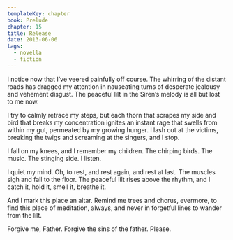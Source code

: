 ```yaml
---
templateKey: chapter
book: Prelude
chapter: 15
title: Release
date: 2013-06-06
tags:
  - novella
  - fiction
---
```


I notice now that I’ve veered painfully off course. The whirring of
the distant roads has dragged my attention in nauseating turns of
desperate jealousy and vehement disgust. The peaceful lilt in the
Siren’s melody is all but lost to me now.

I try to calmly retrace my steps, but each thorn that scrapes my
side and bird that breaks my concentration ignites an instant rage
that swells from within my gut, permeated by my growing hunger. I
lash out at the victims, breaking the twigs and screaming at the
singers, and I stop.

I fall on my knees, and I remember my children. The chirping birds.
The music. The stinging side. I listen.

I quiet my mind. Oh, to rest, and rest again, and rest at last. The
muscles sigh and fall to the floor. The peaceful lilt rises above
the rhythm, and I catch it, hold it, smell it, breathe it.

And I mark this place an altar. Remind me trees and chorus,
evermore, to find this place of meditation, always, and never in
forgetful lines to wander from the lilt.

Forgive me, Father. Forgive the sins of the father. Please.